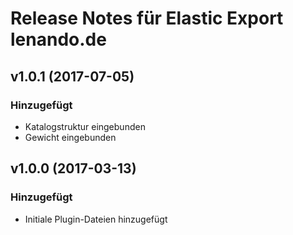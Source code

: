 # Release Notes für Elastic Export lenando.de

## v1.0.1 (2017-07-05)

### Hinzugefügt
- Katalogstruktur eingebunden
- Gewicht eingebunden

## v1.0.0 (2017-03-13)

### Hinzugefügt
- Initiale Plugin-Dateien hinzugefügt
